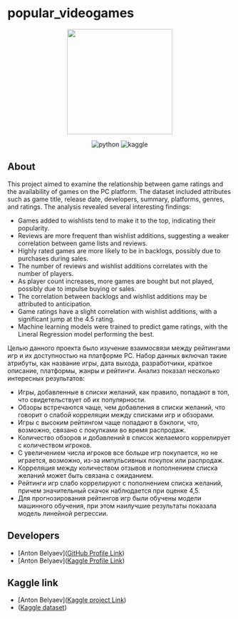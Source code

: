 # popular_videogames
<p align="center">
      <img src="https://i.ibb.co/q5q2DYH/pngwing-com.png" width="236">
</p>

<p align="center">
   <img src="https://img.shields.io/badge/Jupyter Notebook-blue" alt="python">
   <img src="https://img.shields.io/badge/Kaggle-violet" alt="kaggle">  
</p>

## About
This project aimed to examine the relationship between game ratings and the availability of games on the PC platform. The dataset included attributes such as game title, release date, developers, summary, platforms, genres, and ratings. The analysis revealed several interesting findings:

- Games added to wishlists tend to make it to the top, indicating their popularity.
- Reviews are more frequent than wishlist additions, suggesting a weaker correlation between game lists and reviews.
- Highly rated games are more likely to be in backlogs, possibly due to purchases during sales.
- The number of reviews and wishlist additions correlates with the number of players.
- As player count increases, more games are bought but not played, possibly due to impulse buying or sales.
- The correlation between backlogs and wishlist additions may be attributed to anticipation.
- Game ratings have a slight correlation with wishlist additions, with a significant jump at the 4.5 rating.
- Machine learning models were trained to predict game ratings, with the Lineral Regression model performing the best.

Целью данного проекта было изучение взаимосвязи между рейтингами игр и их доступностью на платформе PC. Набор данных включал такие атрибуты, как название игры, дата выхода, разработчики, краткое описание, платформы, жанры и рейтинги. Анализ показал несколько интересных результатов:

- Игры, добавленные в списки желаний, как правило, попадают в топ, что свидетельствует об их популярности.
- Обзоры встречаются чаще, чем добавления в списки желаний, что говорит о слабой корреляции между списками игр и обзорами.
- Игры с высоким рейтингом чаще попадают в бэклоги, что, возможно, связано с покупками во время распродаж.
- Количество обзоров и добавлений в список желаемого коррелирует с количеством игроков.
- С увеличением числа игроков все больше игр покупается, но не играется, возможно, из-за импульсивных покупок или распродаж.
- Корреляция между количеством отзывов и пополнением списка желаний может быть связана с ожиданием.
- Рейтинги игр слабо коррелируют с пополнением списка желаний, причем значительный скачок наблюдается при оценке 4,5.
- Для прогнозирования рейтингов игр были обучены модели машинного обучения, при этом наилучшие результаты показала модель линейной регрессии.

## Developers

- [Anton Belyaev]([GitHub Profile Link](https://github.com/Ch3ekiBr3eki))
- [Anton Belyaev]([Kaggle Profile Link](https://www.kaggle.com/antonbelyaevd))

## Kaggle link
- [Anton Belyaev]([Kaggle project Link](https://www.kaggle.com/code/antonbelyaevd/eda-popular-video-games-game-score-predict))
- ([Kaggle dataset](https://www.kaggle.com/datasets/matheusfonsecachaves/popular-video-games))

